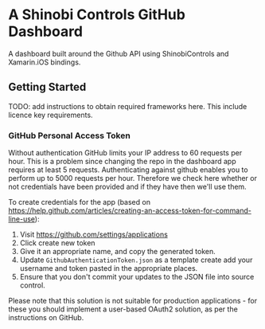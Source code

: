 # A Shinobi Controls GitHub Dashboard


A dashboard built around the Github API using ShinobiControls and Xamarin.iOS bindings.

## Getting Started

TODO: add instructions to obtain required frameworks here. This include licence key requirements.

### GitHub Personal Access Token

Without authentication GitHub limits your IP address to 60 requests per hour. This is a problem since changing the repo in the dashboard app requires at least 5 requests. Authenticating against github enables you to perform up to 5000 requests per hour. Therefore we check here whether or not credentials have been provided and if they have then we'll use them.

To create credentials for the app (based on https://help.github.com/articles/creating-an-access-token-for-command-line-use):

  1. Visit https://github.com/settings/applications
  2. Click create new token
  3. Give it an appropriate name, and copy the generated token.
  4. Update `GithubAuthenticationToken.json` as a template create add your username and token pasted in the appropriate places.
  5. Ensure that you don't commit your updates to the JSON file into source control.
 
Please note that this solution is not suitable for production applications - for these you should implement a user-based OAuth2 solution, as per the instructions on GitHub.
